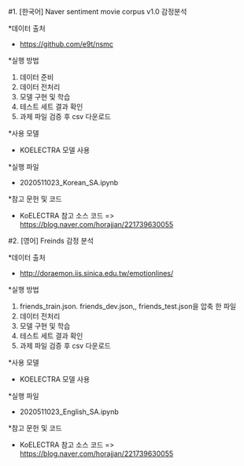 #1. [한국어] Naver sentiment movie corpus v1.0 감정분석

*데이터 출처
  - https://github.com/e9t/nsmc


*실행 방법
  1) 데이터 준비
  2) 데이터 전처리
  3) 모델 구현 및 학습
  4) 테스트 세트 결과 확인
  5) 과제 파일 검증 후 csv 다운로드


*사용 모델
  - KOELECTRA 모델 사용


*실행 파일
  - 2020511023_Korean_SA.ipynb


*참고 문헌 및 코드
  - KoELECTRA 참고 소스 코드 => https://blog.naver.com/horajjan/221739630055


#2. [영어] Freinds 감정 분석

*데이터 출처
  - http://doraemon.iis.sinica.edu.tw/emotionlines/


*실행 방법
   1) friends_train.json. friends_dev.json,, friends_test.json을 압축 한 파일 
   2) 데이터 전처리
   3) 모델 구현 및 학습
   4) 테스트 세트 결과 확인
   5) 과제 파일 검증 후 csv 다운로드


*사용 모델
  - KOELECTRA 모델 사용


*실행 파일
  - 2020511023_English_SA.ipynb


*참고 문헌 및 코드
  - KoELECTRA 참고 소스 코드 => https://blog.naver.com/horajjan/221739630055
